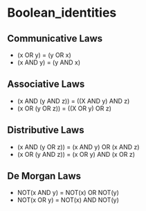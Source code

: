 # Boolean_identities
## Communicative Laws
- (x OR y) = (y OR x)
- (x AND y) = (y AND x)
## Associative Laws
- (x AND (y AND z)) = ((X AND y) AND z)
- (x OR (y OR z)) = ((X OR y) OR z)
## Distributive Laws
- (x AND (y OR z)) = (x AND y) OR (x AND z)
- (x OR (y AND z)) = (x OR y) AND (x OR z)
## De Morgan Laws
- NOT(x AND y) = NOT(x) OR NOT(y)
- NOT(x OR y) = NOT(x) AND NOT(y)